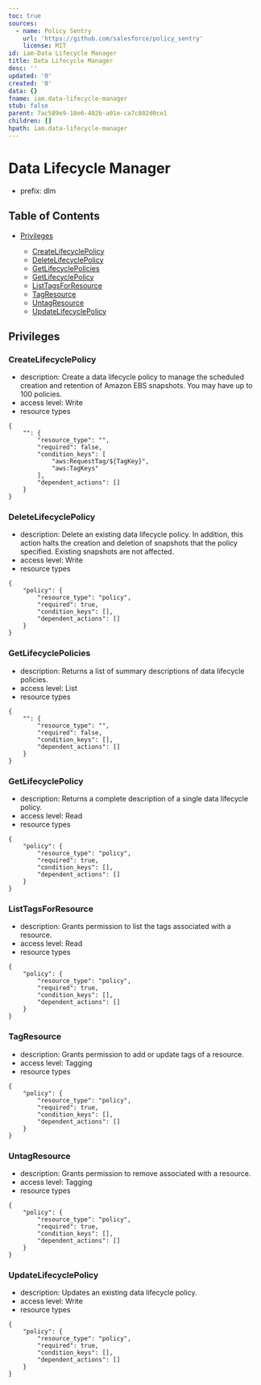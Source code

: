 ```yaml
---
toc: true
sources:
  - name: Policy Sentry
    url: 'https://github.com/salesforce/policy_sentry'
    license: MIT
id: iam-Data Lifecycle Manager
title: Data Lifecycle Manager
desc: ''
updated: '0'
created: '0'
data: {}
fname: iam.data-lifecycle-manager
stub: false
parent: 7ac589e9-18e6-402b-a01e-ca7c802d0ce1
children: []
hpath: iam.data-lifecycle-manager
---
```

# Data Lifecycle Manager

- prefix: dlm

## Table of Contents

- [Privileges](#privileges)

  - [CreateLifecyclePolicy](#createlifecyclepolicy)
  - [DeleteLifecyclePolicy](#deletelifecyclepolicy)
  - [GetLifecyclePolicies](#getlifecyclepolicies)
  - [GetLifecyclePolicy](#getlifecyclepolicy)
  - [ListTagsForResource](#listtagsforresource)
  - [TagResource](#tagresource)
  - [UntagResource](#untagresource)
  - [UpdateLifecyclePolicy](#updatelifecyclepolicy)

## Privileges

### CreateLifecyclePolicy

- description: Create a data lifecycle policy to manage the scheduled creation and retention of Amazon EBS snapshots. You may have up to 100 policies.
- access level: Write
- resource types

```
{
    "": {
        "resource_type": "",
        "required": false,
        "condition_keys": [
            "aws:RequestTag/${TagKey}",
            "aws:TagKeys"
        ],
        "dependent_actions": []
    }
}
```

### DeleteLifecyclePolicy

- description: Delete an existing data lifecycle policy. In addition, this action halts the creation and deletion of snapshots that the policy specified. Existing snapshots are not affected.
- access level: Write
- resource types

```
{
    "policy": {
        "resource_type": "policy",
        "required": true,
        "condition_keys": [],
        "dependent_actions": []
    }
}
```

### GetLifecyclePolicies

- description: Returns a list of summary descriptions of data lifecycle policies.
- access level: List
- resource types

```
{
    "": {
        "resource_type": "",
        "required": false,
        "condition_keys": [],
        "dependent_actions": []
    }
}
```

### GetLifecyclePolicy

- description: Returns a complete description of a single data lifecycle policy.
- access level: Read
- resource types

```
{
    "policy": {
        "resource_type": "policy",
        "required": true,
        "condition_keys": [],
        "dependent_actions": []
    }
}
```

### ListTagsForResource

- description: Grants permission to list the tags associated with a resource.
- access level: Read
- resource types

```
{
    "policy": {
        "resource_type": "policy",
        "required": true,
        "condition_keys": [],
        "dependent_actions": []
    }
}
```

### TagResource

- description: Grants permission to add or update tags of a resource.
- access level: Tagging
- resource types

```
{
    "policy": {
        "resource_type": "policy",
        "required": true,
        "condition_keys": [],
        "dependent_actions": []
    }
}
```

### UntagResource

- description: Grants permission to remove associated with a resource.
- access level: Tagging
- resource types

```
{
    "policy": {
        "resource_type": "policy",
        "required": true,
        "condition_keys": [],
        "dependent_actions": []
    }
}
```

### UpdateLifecyclePolicy

- description: Updates an existing data lifecycle policy.
- access level: Write
- resource types

```
{
    "policy": {
        "resource_type": "policy",
        "required": true,
        "condition_keys": [],
        "dependent_actions": []
    }
}
```
